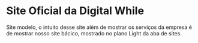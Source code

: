 # Site Oficial da Digital While
Site modelo, o intuito desse site além de mostrar os serviços da empresa é de mostrar nosso site bácico, mostrado no plano Light da aba de sites.
